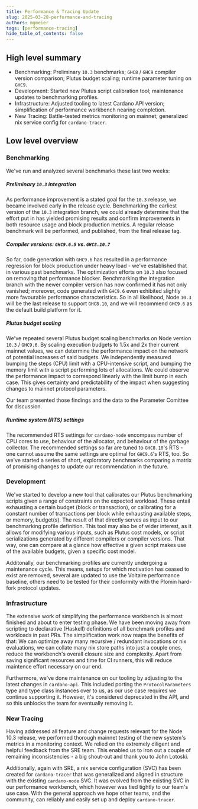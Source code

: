 ```yaml
---
title: Performance & Tracing Update
slug: 2025-03-28-performance-and-tracing
authors: mgmeier
tags: [performance-tracing]
hide_table_of_contents: false
---
```


## High level summary

* Benchmarking: Preliminary `10.3` benchmarks; `GHC8` / `GHC9` compiler version comparison; Plutus budget scaling; runtime parameter tuning on `GHC9`.
* Development: Started new Plutus script calibration tool; maintenance updates to benchmarking profiles.
* Infrastructure: Adjusted tooling to latest Cardano API version; simplification of performance workbench nearing completion.
* New Tracing: Battle-tested metrics monitoring on mainnet; generalized nix service config for `cardano-tracer`. 

## Low level overview


### Benchmarking

We've run and analyzed several benchmarks these last two weeks:

##### Preliminary `10.3` integration

As performance improvement is a stated goal for the `10.3` release, we became involved early in the release cycle. Benchmarking the earliest version of the `10.3` integration branch, we could already
determine that the effort put in has yielded promising results and confirm improvements in both resource usage and block production metrics. A regular release benchmark will be performed, and published, from the final
release tag.  

#####  Compiler versions: `GHC9.6.5` vs. `GHC8.10.7`

So far, code generation with `GHC9.6` has resulted in a performance regression for block production under heavy load - we've established that in various past benchmarks. The optimization efforts on `10.3` also
focused on removing that performance blocker. Benchmarking the integration branch with the newer compiler version has now confirmed it has not only vanished; moreover, code generated with `GHC9.6` 
even exhibited slightly more favourable performance characteristics. So in all likelihood, Node `10.3` will be the last release to support `GHC8.10`, and we will recommend `GHC9.6` as the default build platform for it.

##### Plutus budget scaling

We've repeated several Plutus budget scaling benchmarks on Node version `10.3` / `GHC9.6`. By scaling execution budgets to 1.5x and 2x their current mainnet values, we can determine the performance impact on the
network of potential increases of said budgets. We independently measured bumping the steps (CPU) limit with a CPU-intensive script, and bumping the memory limit with a script performing lots of allocations. We could
observe the performance impact to correspond linearly with the limit bump in each case. This gives certainty and predictability of the impact when suggesting changes to mainnet protocol parameters.  

Our team presented those findings and the data to the Parameter Comittee for discussion.


##### Runtime system (RTS) settings 

The recommended RTS settings for `cardano-node` encompass number of CPU cores to use, behaviour of the allocator, and behaviour of the garbage collector. The recommended settings so far are tuned to `GHC8.10`'s RTS - one
cannot assume the same settings are optimal for `GHC9.6`'s RTS, too. So we've started a series of short, exploratory benchmarks comparing a matrix of promising changes to update our recommendation in the future.

### Development

We've started to develop a new tool that calibrates our Plutus benchmarking scripts given a range of constraints on the expected workload. These entail exhausting a certain budget (block or transaction), or calibrating
for a constant number of transactions per block while exhausting available steps, or memory, budget(s). The result of that directly serves as input to our benchmarking profile definition. This tool may also be of wider interest, as it
allows for modifying various inputs, such as Plutus cost models, or script serializations generated by different compilers or compiler versions. That way, one can compare at a glance how effective a given script makes
use of the available budgets, given a specific cost model.  

Additonally, our benchmarking profiles are currently undergoing a maintenance cycle. This means, setups for which motivation has ceased to exist are removed, several are updated to use the Voltaire performance baseline, others
need to be tested for their conformity with the Plomin hard-fork protocol updates.

### Infrastructure

The extensive work of simplifying the performance workbench is almost finished and about to enter testing phase. We have been moving away from scripting to declarative (Haskell) definitions of all benchmark profiles and workloads in
past PRs. The simplification work now reaps the benefits of that: We can optimize away many recursive / redundant invocations or nix evaluations, we can collate many nix store paths into just a couple ones, reduce the workbench's
overall closure size and complexity. Apart from saving significant resources and time for CI runners, this will reduce maintence effort necessary on our end.  

Furthermore, we've done maintenance on our tooling by adjusting to the latest changes in `cardano-api`. This included porting the `ProtocolParameters` type and type class instances over to us, as our use case requires
we continue supporting it. However, it's considered deprecated in the API, and so this unblocks the team for eventually removing it.

### New Tracing

Having addressed all feature and change requests relevant for the Node 10.3 release, we performed thorough mainnet testing of the new system's metrics in a monitoring context. We relied on the extremely diligent and helpful
feedback from the SRE team. This enabled us to iron out a couple of remaining inconsistencies - a big shout-out and thank you to John Lotoski.  

Additionally, again with SRE, a nix service configuration (SVC) has been created for `cardano-tracer` that was generalized and aligned in structure with the existing `cardano-node` SVC. It was evolved from the existing
SVC in our performance workbench, which however was tied tightly to our team's use case. With the general approach we hope other teams, and the community, can reliably and easily set up and deploy `cardano-tracer`.

